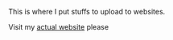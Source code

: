 This is where I put stuffs to upload to websites.

Visit my [actual website](https://www.ricoip.com) please
